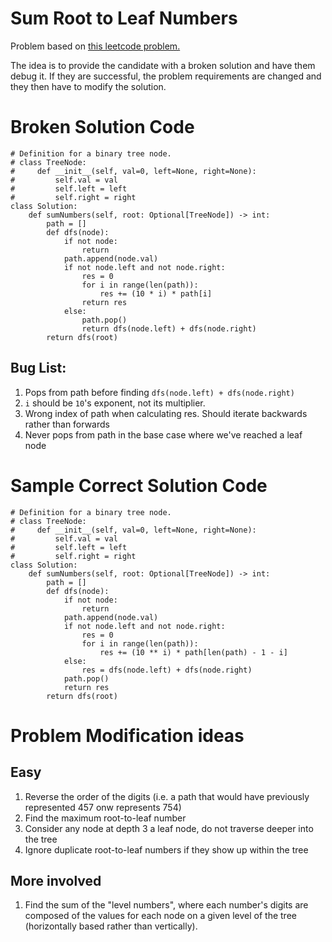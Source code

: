 # Sum Root to Leaf Numbers

Problem based on [this leetcode problem.](https://leetcode.com/problems/sum-root-to-leaf-numbers/)

The idea is to provide the candidate with a broken solution and have them debug it.
If they are successful, the problem requirements are changed and they then have to modify the solution.


# Broken Solution Code
```python3 []
# Definition for a binary tree node.
# class TreeNode:
#     def __init__(self, val=0, left=None, right=None):
#         self.val = val
#         self.left = left
#         self.right = right
class Solution:
    def sumNumbers(self, root: Optional[TreeNode]) -> int:
        path = []
        def dfs(node):
            if not node:
                return
            path.append(node.val)
            if not node.left and not node.right:
                res = 0
                for i in range(len(path)):
                    res += (10 * i) * path[i]
                return res
            else:
                path.pop()
                return dfs(node.left) + dfs(node.right)
        return dfs(root)
```

## Bug List:
1. Pops from path before finding `dfs(node.left) + dfs(node.right)`
1. `i` should be `10`'s exponent, not its multiplier.
1. Wrong index of path when calculating res. Should iterate backwards rather than forwards
1. Never pops from path in the base case where we've reached a leaf node

# Sample Correct Solution Code
```python3 []
# Definition for a binary tree node.
# class TreeNode:
#     def __init__(self, val=0, left=None, right=None):
#         self.val = val
#         self.left = left
#         self.right = right
class Solution:
    def sumNumbers(self, root: Optional[TreeNode]) -> int:
        path = []
        def dfs(node):
            if not node:
                return
            path.append(node.val)
            if not node.left and not node.right:
                res = 0
                for i in range(len(path)):
                    res += (10 ** i) * path[len(path) - 1 - i]
            else:
                res = dfs(node.left) + dfs(node.right)
            path.pop()
            return res
        return dfs(root)
```

# Problem Modification ideas

## Easy
1. Reverse the order of the digits (i.e. a path that would have previously represented 457 onw represents 754)
1. Find the maximum root-to-leaf number
1. Consider any node at depth 3 a leaf node, do not traverse deeper into the tree
1. Ignore duplicate root-to-leaf numbers if they show up within the tree

## More involved
1. Find the sum of the "level numbers", where each number's digits are composed of the values for each node on a given level of the tree (horizontally based rather than vertically).
